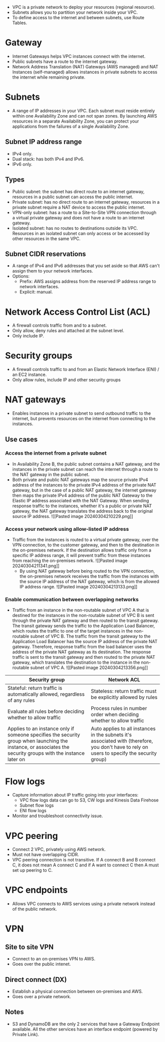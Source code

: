 - VPC is a private network to deploy your resources (regional resource).
- Subnets allows you to partition your network inside your VPC.
- To define access to the internet and between subnets, use Route Tables.
# Gateway
- Internet Gateways helps VPC instances connect with the internet.
- Public subnets have a route to the internet gateway.
- Network Address Translation (NAT) Gateways (AWS managed) and NAT Instances (self-managed) allows instances in private subnets to access the internet while remaining private.
# Subnets
- A range of IP addresses in your VPC. Each subnet must reside entirely within one Availability Zone and can not span zones. By launching AWS resources in a separate Availability Zone, you can protect your applications from the failures of a single Availability Zone.
## Subnet IP address range
- IPv4 only.
- Dual stack: has both IPv4 and IPv6.
- IPv6 only.
## Types
- Public subnet: the subnet has direct route to an internet gateway, resources in a public subnet can access the public internet.
- Private subnet: has no direct route to an internet gateway, resources in a private subnet require a NAT device to access the public internet.
- VPN-only subnet: has a route to a Site-to-Site VPN connection through a virtual private gateway and does not have a route to an internet gateway.
- Isolated subnet: has no routes to destinations outside its VPC. Resources in an isolated subnet can only access or be accessed by other resources in the same VPC.
## Subnet CIDR reservations
- A range of IPv4 and IPv6 addresses that you set aside so that AWS can't assign them to your network interfaces.
- Options:
	- Prefix: AWS assigns address from the reserved IP address range to network interfaces.
	- Explicit: manual.
# Network Access Control List (ACL)
- A firewall controls traffic from and to a subnet.
- Only allow, deny rules and attached at the subnet level.
- Only include IP.
# Security groups
- A firewall controls traffic to and from an Elastic Network Interface (ENI) / an EC2 instance.
- Only allow rules, include IP and other security groups
# NAT gateways
- Enables instances in a private subnet to send outbound traffic to the internet, but prevents resources on the internet from connecting to the instances.
## Use cases
### Access the internet from a private subnet
- In Availability Zone B, the public subnet contains a NAT gateway, and the instances in the private subnet can reach the internet through a route to the NAT gateway in the public subnet. 
- Both private and public NAT gateways map the source private IPv4 address of the instances to the private IPv4 address of the private NAT gateway, but in the case of a public NAT gateway, the internet gateway then maps the private IPv4 address of the public NAT Gateway to the Elastic IP address associated with the NAT Gateway. When sending response traffic to the instances, whether it's a public or private NAT gateway, the NAT gateway translates the address back to the original source IP address.
  ![[Pasted image 20240304210229.png]]
### Access your network using allow-listed IP address
- Traffic from the instances is routed to a virtual private gateway, over the VPN connection, to the customer gateway, and then to the destination in the on-premises network. If the destination allows traffic only from a specific IP address range, it will prevent traffic from these instances from reaching the on-premises network.
  ![[Pasted image 20240304211341.png]]
  - By using NAT gateway before being routed to the VPN connection, the on-premises network receives the traffic from the instances with the source IP address of the NAT gateway, which is from the allowed IP address range.
    ![[Pasted image 20240304213133.png]]
### Enable communication between overlapping networks
- Traffic from an instance in the non-routable subnet of VPC A that is destined for the instances in the non-routable subnet of VPC B is sent through the private NAT gateway and then routed to the transit gateway. The transit gateway sends the traffic to the Application Load Balancer, which routes the traffic to one of the target instances in the non-routable subnet of VPC B. The traffic from the transit gateway to the Application Load Balancer has the source IP address of the private NAT gateway. Therefore, response traffic from the load balancer uses the address of the private NAT gateway as its destination. The response traffic is sent to the transit gateway and then routed to the private NAT gateway, which translates the destination to the instance in the non-routable subnet of VPC A.
  ![[Pasted image 20240304213356.png]]

| Security group                                                                                                                                                | Network ACL                                                                                                                                  |
| ------------------------------------------------------------------------------------------------------------------------------------------------------------- | -------------------------------------------------------------------------------------------------------------------------------------------- |
| Stateful: return traffic is automatically allowed, regardless of any rules                                                                                    | Stateless: return traffic must be explicitly allowed by rules                                                                                |
| Evaluate all rules before deciding whether to allow traffic                                                                                                   | Process rules in number order when deciding whether to allow traffic                                                                         |
| Applies to an instance only if someone specifies the security group when launching the instance, or associates the security groups with the instance later on | Auto applies to all instances in the subnets it's associated with (therefore, you don't have to rely on users to specify the security group) |
# Flow logs
- Capture information about IP traffic going into your interfaces:
	- VPC flow logs data can go to S3, CW logs and Kinesis Data Firehose
	- Subnet flow logs
	- ENI flow logs
- Monitor and troubleshoot connectivity issue.
# VPC peering
- Connect 2 VPC, privately using AWS network.
- Must not have overlapping CIDR.
- VPC peering connection is not transitive. If A connect B and B connect C, it does not mean A connect C and if A want to connect C then A must set up peering to C.
# VPC endpoints
- Allows VPC connects to AWS services using a private network instead of the public network.
# VPN
## Site to site VPN
- Connect to an on-premises VPN to AWS.
- Goes over the public intenet.
## Direct connect (DX)
- Establish a physical connection between on-premises and AWS.
- Goes over a private network.
## Notes
- S3 and DynamoDB are the only 2 services that have a Gateway Endpoint available. All the other services have an interface endpoint (powered by Private Link).